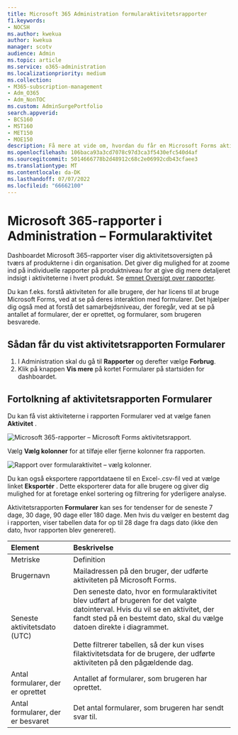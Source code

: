 ```yaml
---
title: Microsoft 365 Administration formularaktivitetsrapporter
f1.keywords:
- NOCSH
ms.author: kwekua
author: kwekua
manager: scotv
audience: Admin
ms.topic: article
ms.service: o365-administration
ms.localizationpriority: medium
ms.collection:
- M365-subscription-management
- Adm_O365
- Adm_NonTOC
ms.custom: AdminSurgePortfolio
search.appverid:
- BCS160
- MST160
- MET150
- MOE150
description: Få mere at vide om, hvordan du får en Microsoft Forms aktivitetsrapport ved hjælp af dashboardet Microsoft 365-rapporter og finder ud af, hvordan brugere med licens interagerer med formularer.
ms.openlocfilehash: 106baca93a3cd7078c97d3ca3f5430efc540d4af
ms.sourcegitcommit: 5014666778b2d48912c68c2e06992cdb43cfaee3
ms.translationtype: MT
ms.contentlocale: da-DK
ms.lasthandoff: 07/07/2022
ms.locfileid: "66662100"
---
```

# <a name="microsoft-365-reports-in-the-admin-center---forms-activity"></a>Microsoft 365-rapporter i Administration – Formularaktivitet

Dashboardet Microsoft 365-rapporter viser dig aktivitetsoversigten på tværs af produkterne i din organisation. Det giver dig mulighed for at zoome ind på individuelle rapporter på produktniveau for at give dig mere detaljeret indsigt i aktiviteterne i hvert produkt. Se [emnet Oversigt over rapporter](activity-reports.md).
  
Du kan f.eks. forstå aktiviteten for alle brugere, der har licens til at bruge Microsoft Forms, ved at se på deres interaktion med formularer. Det hjælper dig også med at forstå det samarbejdsniveau, der foregår, ved at se på antallet af formularer, der er oprettet, og formularer, som brugeren besvarede.
  
## <a name="how-to-get-to-the-forms-activity-report"></a>Sådan får du vist aktivitetsrapporten Formularer

1. I Administration skal du gå til **Rapporter** og derefter vælge **Forbrug**. 
2. Klik på knappen **Vis mere** på kortet Formularer på startsiden for dashboardet.
  
## <a name="interpret-the-forms-activity-report"></a>Fortolkning af aktivitetsrapporten Formularer

Du kan få vist aktiviteterne i rapporten Formularer ved at vælge fanen **Aktivitet** .

![Microsoft 365-rapporter – Microsoft Forms aktivitetsrapport.](../../media/275fb0a1-b9d9-4233-8aaf-e7df73cc705f.png)

Vælg **Vælg kolonner** for at tilføje eller fjerne kolonner fra rapporten. 

![Rapport over formularaktivitet – vælg kolonner.](../../media/0c9b0b69-5dc7-43ea-8e2c-54407b6ce2ab.png)

Du kan også eksportere rapportdataene til en Excel-.csv-fil ved at vælge linket **Eksportér** . Dette eksporterer data for alle brugere og giver dig mulighed for at foretage enkel sortering og filtrering for yderligere analyse. 

Aktivitetsrapporten **Formularer** kan ses for tendenser for de seneste 7 dage, 30 dage, 90 dage eller 180 dage. Men hvis du vælger en bestemt dag i rapporten, viser tabellen data for op til 28 dage fra dags dato (ikke den dato, hvor rapporten blev genereret).
  
|Element|Beskrivelse|
|:-----|:-----|
|Metriske|Definition|
|Brugernavn   |Mailadressen på den bruger, der udførte aktiviteten på Microsoft Forms.   |
|Seneste aktivitetsdato (UTC)   |Den seneste dato, hvor en formularaktivitet blev udført af brugeren for det valgte datointerval. Hvis du vil se en aktivitet, der fandt sted på en bestemt dato, skal du vælge datoen direkte i diagrammet.<br/><br/>Dette filtrerer tabellen, så der kun vises filaktivitetsdata for de brugere, der udførte aktiviteten på den pågældende dag.   |
|Antal formularer, der er oprettet   |Antallet af formularer, som brugeren har oprettet.    |
|Antal formularer, der er besvaret  |Det antal formularer, som brugeren har sendt svar til.|

